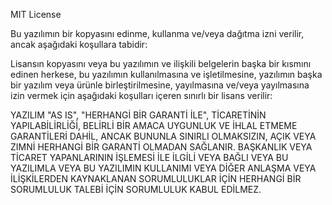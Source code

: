 MIT License

Bu yazılımın bir kopyasını edinme, kullanma ve/veya dağıtma izni verilir, ancak aşağıdaki koşullara tabidir:

Lisansın kopyasını veya bu yazılımın ve ilişkili belgelerin başka bir kısmını edinen herkese, bu yazılımın kullanılmasına ve işletilmesine, yazılımın başka bir yazılım veya ürünle birleştirilmesine, yayılmasına ve/veya yayılmasına izin vermek için aşağıdaki koşulları içeren sınırlı bir lisans verilir:

YAZILIM "AS IS", "HERHANGİ BİR GARANTİ İLE", TİCARETİNİN YAPILABİLİRLİĞİ, BELİRLİ BİR AMACA UYGUNLUK VE İHLAL ETMEME GARANTİLERİ DAHİL, ANCAK BUNUNLA SINIRLI OLMAKSIZIN, AÇIK VEYA ZIMNİ HERHANGİ BİR GARANTİ OLMADAN SAĞLANIR. BAŞKANLIK VEYA TİCARET YAPANLARININ İŞLEMESİ İLE İLGİLİ VEYA BAĞLI VEYA BU YAZILIMLA VEYA BU YAZILIMIN KULLANIMI VEYA DİĞER ANLAŞMA VEYA İLİŞKİLERDEN KAYNAKLANAN SORUMLULUKLAR İÇİN HERHANGİ BİR SORUMLULUK TALEBİ İÇİN SORUMLULUK KABUL EDİLMEZ. 
